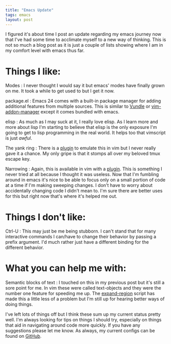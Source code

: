 ```yaml
---
title: "Emacs Update"
tags: emacs
layout: post
---
```


I figured it's about time I post an update regarding my emacs journey now that I've had some time to acclimate myself to a new way of thinking.  This is not so much a blog post as it is just a couple of lists showing where I am in my comfort level with emacs thus far.

# Things I like:

Modes
:   I never thought I would say it but emacs' modes have finally grown on me.  It took a while to get used to but I get it now.

package.el
:   Emacs 24 comes with a built-in package manager for adding additional features from multiple sources.  This is similar to [Vundle][1] or [vim-addon-manager][2] except it comes bundled with emacs.

elisp
:   As much as I may suck at it, I really love elisp.  As I learn more and more about lisp I'm starting to believe that elisp is the only exposure I'm going to get to lisp programming in the real world.  It helps too that vimscript is just <i>awful</i>.

The yank ring
:   There is a [plugin][6] to emulate this in vim but I never really gave it a chance. My only gripe is that it stomps all over my beloved tmux escape key.

Narrowing
:   Again, this is available in vim with a [plugin][5].  This is something I never tried at all because I thought it was useless.  Now that I'm fumbling around in emacs it's nice to be able to focus only on a small portion of code at a time if I'm making sweeping changes.  I don't have to worry about accidentally changing code I didn't mean to.  I'm sure there are better uses for this but right now that's where it's helped me out.

# Things I don't like:

Ctrl-U
:   This may just be me being stubborn.  I can't stand that for many interactive commands I can/have to change their behavior by passing a prefix argument. I'd much rather just have a different binding for the different behavior.

# What you can help me with:

Semantic blocks of text
:   I touched on this in my previous post but it's still a sore point for me.  In vim these were called text-objects and they were the number one feature for speeding me up.  The [expand-region][3] script has made this a little less of a problem but I'm still up for hearing better ways of doing things.

I've left lots of things off but I think these sum up my current status pretty well.  I'm always looking for tips on things I should try, especially on things that aid in navigating around code more quickly.  If you have any suggestions please let me know.  As always, my current configs can be found on [GitHub][4].

[1]: https://github.com/gmarik/vundle
[2]: https://github.com/MarcWeber/vim-addon-manager
[3]: https://github.com/magnars/expand-region.el
[4]: https://github.com/rson/emacs.d
[5]: https://github.com/chrisbra/NrrwRgn
[6]: http://www.vim.org/scripts/script.php?script_id=1234
